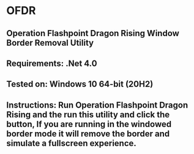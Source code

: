 # OFDR
## Operation Flashpoint Dragon Rising Window Border Removal Utility
## Requirements: .Net 4.0
## Tested on: Windows 10 64-bit (20H2)
## Instructions: Run Operation Flashpoint Dragon Rising and the run this utility and click the button, If you are running in the windowed border mode it will remove the border and simulate a fullscreen experience.
